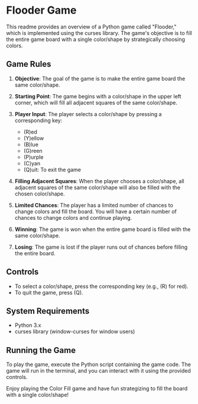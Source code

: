 # Flooder Game

This readme provides an overview of a Python game called "Flooder," which is implemented using the curses library. The game's objective is to fill the entire game board with a single color/shape by strategically choosing colors.

## Game Rules

1. **Objective**: The goal of the game is to make the entire game board the same color/shape.

2. **Starting Point**: The game begins with a color/shape in the upper left corner, which will fill all adjacent squares of the same color/shape.

3. **Player Input**: The player selects a color/shape by pressing a corresponding key:

   - (R)ed
   - (Y)ellow
   - (B)lue
   - (G)reen
   - (P)urple
   - (C)yan
   - (Q)uit: To exit the game

4. **Filling Adjacent Squares**: When the player chooses a color/shape, all adjacent squares of the same color/shape will also be filled with the chosen color/shape.

5. **Limited Chances**: The player has a limited number of chances to change colors and fill the board. You will have a certain number of chances to change colors and continue playing.

6. **Winning**: The game is won when the entire game board is filled with the same color/shape.

7. **Losing**: The game is lost if the player runs out of chances before filling the entire board.

## Controls

- To select a color/shape, press the corresponding key (e.g., (R) for red).
- To quit the game, press (Q).

## System Requirements

- Python 3.x
- curses library (window-curses for window users)

## Running the Game

To play the game, execute the Python script containing the game code. The game will run in the terminal, and you can interact with it using the provided controls.

Enjoy playing the Color Fill game and have fun strategizing to fill the board with a single color/shape!